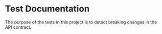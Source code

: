 ﻿# Test Documentation
The purpose of the tests in this project is to detect breaking
changes in the API contract.

